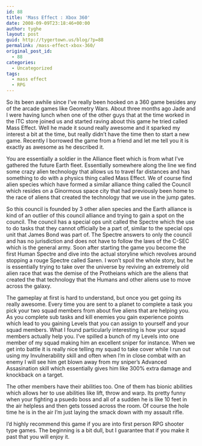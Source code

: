 ```yaml
---
id: 88
title: 'Mass Effect : Xbox 360'
date: 2008-09-09T23:18:46+00:00
author: tyghe
layout: post
guid: http://tygertown.us/blog/?p=88
permalink: /mass-effect-xbox-360/
original_post_id:
  - 88
categories:
  - Uncategorized
tags:
  - mass effect
  - RPG
---
```

So its been awhile since I&#8217;ve really been hooked on a 360 game besides any of the arcade games like Geometry Wars. About three months ago Jade and I were having lunch when one of the other guys that at the time worked in the ITC store joined us and started raving about this game he tried called Mass Effect. Well he made it sound really awesome and it sparked my interest a bit at the time, but really didn&#8217;t have the time then to start a new game. Recently I borrowed the game from a friend and let me tell you it is exactly as awesome as he described it.

You are essentially a soldier in the Alliance fleet which is from what I&#8217;ve gathered the future Earth fleet. Essentially somewhere along the line we find some crazy alien technology that allows us to travel far distances and has something to do with a physics thing called Mass Effect. We of course find alien species which have formed a similar alliance thing called the Council which resides on a Ginormous space city that had previously been home to the race of aliens that created the technology that we use in the jump gates.

So this council is founded by 3 other alien species and the Earth alliance is kind of an outlier of this council alliance and trying to gain a spot on the council. The council has a special ops unit called the Spectre which the use to do tasks that they cannot officially be a part of, similar to the special ops unit that James Bond was part of. The Spectre answers to only the council and has no jurisdiction and does not have to follow the laws of the C-SEC which is the general army. Soon after starting the game you become the first Human Spectre and dive into the actual storyline which revolves around stopping a rouge Spectre called Saren. I won&#8217;t spoil the whole story, but he is essentially trying to take over the universe by reviving an extremely old alien race that was the demise of the Protheians which are the aliens that created the that technology that the Humans and other aliens use to move across the galaxy.

The gameplay at first is hard to understand, but once you get going its really awesome. Every time you are sent to a planet to complete a task you pick your two squad members from about five aliens that are helping you. As you complete sub tasks and kill enemies you gain experience points which lead to you gaining Levels that you can assign to yourself and your squad members. What I found particularly interesting is how your squad members actually help you. I&#8217;ve spilled a bunch of my Levels into one member of my squad making him an excellent sniper for instance. When we get into battle it is really nice telling my squad to take cover while I run out using my Invulnerability skill and often when I&#8217;m in close combat with an enemy I will see him get blown away from my sniper&#8217;s Advanced Assasination skill which essentially gives him like 300% extra damage and knockback on a target.

The other members have their abilities too. One of them has bionic abilities which allows her to use abilities like lift, throw and warp. Its pretty funny when your fighting a psuedo boss and all of a sudden he is like 10 feet in the air helpless and then gets tossed across the room. Of course the hole time he is in the air I&#8217;m just laying the smack down with my assault rifle.

I&#8217;d highly recommend this game if you are into first person RPG shooter type games. The beginning is a bit dull, but I guarantee that if you make it past that you will enjoy it.
